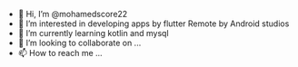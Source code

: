 - 👋 Hi, I’m @mohamedscore22
- 👀 I’m interested in developing apps by flutter Remote by Android studios 
- 🌱 I’m currently learning kotlin and mysql
- 💞️ I’m looking to collaborate on ...
- 📫 How to reach me ...

<!---
mohamedscore22/mohamedscore22 is a ✨ special ✨ repository because its `README.md` (this file) appears on your GitHub profile.
You can click the Preview link to take a look at your changes.
--->
